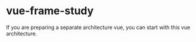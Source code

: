 # vue-frame-study
If you are preparing a separate architecture vue, you can start with this vue architecture.

